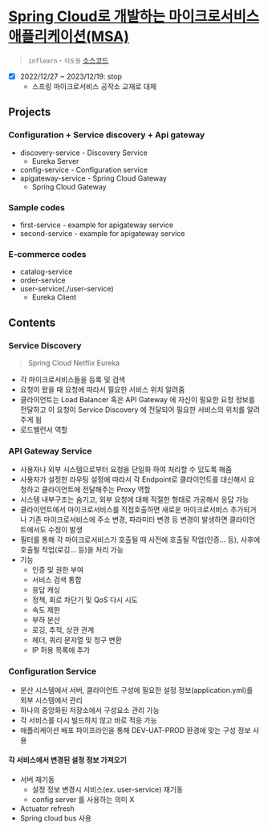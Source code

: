 # [Spring Cloud로 개발하는 마이크로서비스 애플리케이션(MSA)](https://www.inflearn.com/course/%EC%8A%A4%ED%94%84%EB%A7%81-%ED%81%B4%EB%9D%BC%EC%9A%B0%EB%93%9C-%EB%A7%88%EC%9D%B4%ED%81%AC%EB%A1%9C%EC%84%9C%EB%B9%84%EC%8A%A4/dashboard)

> `inflearn` - `이도원` [소스코드](https://github.com/joneconsulting/msa_with_spring_cloud)

- [x] 2022/12/27 ~ 2023/12/19: stop
  - 스프링 마이크로서비스 공작소 교재로 대체

## Projects

### Configuration + Service discovery + Api gateway

- discovery-service - Discovery Service
  - Eureka Server
- config-service - Configuration service
- apigateway-service - Spring Cloud Gateway
  - Spring Cloud Gateway

### Sample codes

- first-service - example for apigateway service
- second-service - example for apigateway service

### E-commerce codes

- catalog-service
- order-service
- user-service(./user-service)
  - Eureka Client

## Contents

### Service Discovery

> Spring Cloud Netflix Eureka

- 각 마이크로서비스들을 등록 및 검색
- 요청이 왔을 때 요청에 따라서 필요한 서비스 위치 알려줌
- 클라이언트는 Load Balancer 혹은 API Gateway 에 자신이 필요한 요청 정보를 전달하고 이 요청이 Service Discovery 에 전달되어 필요한 서비스의 위치를 알려주게 됨
- 로드밸런서 역할

### API Gateway Service

- 사용자나 외부 시스템으로부터 요청을 단일화 하여 처리할 수 있도록 해줌
- 사용자가 설정한 라우팅 설정에 따라서 각 Endpoint로 클라이언트를 대신해서 요청하고 클라이언트에 전달해주는 Proxy 역할
- 시스템 내부구조는 숨기고, 외부 요청에 대해 적절한 형태로 가공해서 응답 가능
- 클라이언트에서 마이크로서비스를 직접호출하면 새로운 마이크로서비스 추가되거나 기존 마이크로서비스에 주소 변경, 파라미터 변경 등 변경이 발생하면 클라이언트에서도 수정이 발생
- 필터를 통해 각 마이크로서비스가 호출될 때 사전에 호출될 작업(인증... 등), 사후에 호출될 작업(로깅... 등)을 처리 가능
- 기능
  - 인증 및 권한 부여
  - 서비스 검색 통합
  - 응답 캐싱
  - 정책, 회로 차단기 및 QoS 다시 시도
  - 속도 제한
  - 부하 분산
  - 로깅, 추적, 상관 관계
  - 헤더, 쿼리 문자열 및 청구 변환
  - IP 허용 목록에 추가

### Configuration Service

- 분산 시스템에서 서버, 클라이언트 구성에 필요한 설정 정보(application.yml)를 외부 시스템에서 관리
- 하나의 중앙화된 저장소에서 구성요소 관리 가능
- 각 서비스를 다시 빌드하지 않고 바로 적응 가능
- 애플리케이션 배포 파이프라인을 통해 DEV-UAT-PROD 환경에 맞는 구성 정보 사용

#### 각 서비스에서 변경된 설정 정보 가져오기

- 서버 재기동
  - 설정 정보 변경시 서비스(ex. user-service) 재기동
  - config server 를 사용하는 의미 X
- Actuator refresh
- Spring cloud bus 사용

